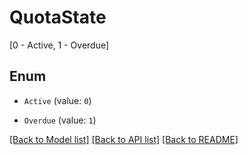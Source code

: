 # QuotaState
[0 - Active, 1 - Overdue]

## Enum

* `Active` (value: `0`)

* `Overdue` (value: `1`)

[[Back to Model list]](../README.md#documentation-for-models) [[Back to API list]](../README.md#documentation-for-api-endpoints) [[Back to README]](../README.md)


